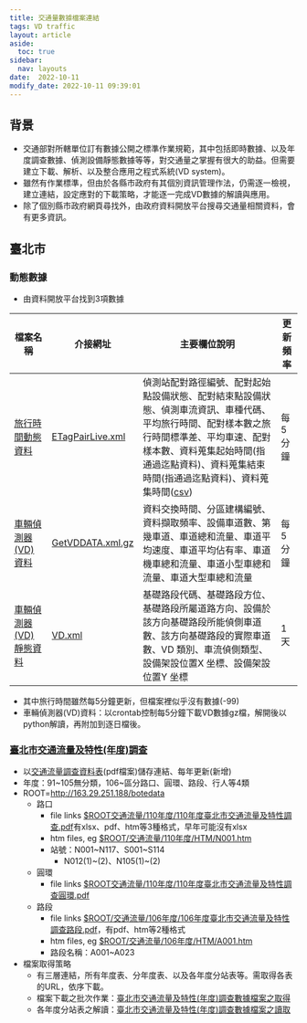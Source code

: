 ```yaml
---
title: 交通量數據檔案連結
tags: VD traffic
layout: article
aside:
  toc: true
sidebar:
  nav: layouts
date:  2022-10-11
modify_date: 2022-10-11 09:39:01
---
```

## 背景
- 交通部對所轄單位訂有數據公開之標準作業規範，其中包括即時數據、以及年度調查數據、偵測設備靜態數據等等，對交通量之掌握有很大的助益。但需要建立下載、解析、以及整合應用之程式系統(VD system)。
- 雖然有作業標準，但由於各縣市政府有其個別資訊管理作法，仍需逐一檢視，建立連結，設定應對的下載策略，才能逐一完成VD數據的解讀與應用。
- 除了個別縣市政府網頁尋找外，由政府資料開放平台搜尋交通量相關資料，會有更多資訊。

## 臺北市
### 動態數據
- 由資料開放平台找到3項數據

檔案名稱|介接網址|主要欄位說明|更新頻率
-|-|-|-
[旅行時間動態資料](https://data.gov.tw/dataset/135753)|[ETagPairLive.xml](https://tcgbusfs.blob.core.windows.net/blobtisv/ETagPairLive.xml)|偵測站配對路徑編號、配對起始點設備狀態、配對結束點設備狀態、偵測車流資訊、車種代碼、平均旅行時間、配對樣本數之旅行時間標準差、平均車速、配對樣本數、資料蒐集起始時間(指通過迄點資料)、資料蒐集結束時間(指通過迄點資料)、資料蒐集時間([csv](https://data.taipei/api/dataset/6ccdeddb-c66a-4cf5-8742-46c322f01b3b/resource/1eecf5ff-4ab8-4c1f-8abe-4e3d404979e3/download))|每5分鐘
[車輛偵測器(VD)資料](https://data.gov.tw/dataset/128709)|[GetVDDATA.xml.gz](https://tcgbusfs.blob.core.windows.net/blobtisv/GetVDDATA.xml.gz)|資料交換時間、分區建構編號、資料擷取頻率、設備車道數、第幾車道、車道總和流量、車道平均速度、車道平均佔有率、車道機車總和流量、車道小型車總和流量、車道大型車總和流量|每5分鐘
[車輛偵測器(VD)靜態資料](https://data.gov.tw/dataset/135705)|[VD.xml](https://tcgbusfs.blob.core.windows.net/blobtisv/VD.xml)|基礎路段代碼、基礎路段方位、基礎路段所屬道路方向、設備於該方向基礎路段所能偵側車道數、該方向基礎路段的實際車道數、VD 類別、車流偵側類型、設備架設位置X 坐標、設備架設位置Y 坐標|1天

- 其中旅行時間雖然每5分鐘更新，但檔案裡似乎沒有數據(-99)
- 車輛偵測器(VD)資料：以crontab控制每5分鐘下載VD數據gz檔，解開後以python解讀，再附加到逐日檔後。

### [臺北市交通流量及特性(年度)調查](https://data.gov.tw/dataset/128230)
- 以[交通流量調查資料表](https://www-ws.gov.taipei/001/Upload/456/relfile/0/30323/e53942d0-226c-4ca5-ba43-900b75f2189b.pdf)(pdf檔案)儲存連結、每年更新(新增)
- 年度：91~105無分類，106~區分路口、圓環、路段、行人等4類
- ROOT=http://163.29.251.188/botedata
  - 路口
    - file links [$ROOT交通流量/110年度/110年度臺北市交通流量及特性調查.pdf](http://163.29.251.188/botedata/交通流量/110年度/110年度臺北市交通流量及特性調查.pdf)有xlsx、pdf、htm等3種格式，早年可能沒有xlsx
    - htm files, eg [$ROOT/交通流量/110年度/HTM/N001.htm](http://163.29.251.188/botedata/交通流量/110年度/HTM/N001.htm)
    - 站號：N001~N117、S001~S114
      - N012(1)~(2)、N105(1)~(2)
  - 圓環
    - file links [$ROOT交通流量/110年度/110年度臺北市交通流量及特性調查圓環.pdf](http://163.29.251.188/botedata/交通流量/110年度/110年度臺北市交通流量及特性調查圓環.pdf)
  - 路段  
    - file links [$ROOT/交通流量/106年度/106年度臺北市交通流量及特性調查路段.pdf](http://163.29.251.188/botedata/交通流量/106年度/106年度臺北市交通流量及特性調查路段.pdf)，有pdf、htm等2種格式
    - htm files, eg [$ROOT/交通流量/106年度/HTM/A001.htm](http://163.29.251.188/botedata/交通流量/106年度/HTM/A001.htm)
    - 路段名稱：A001~A023
- 檔案取得策略
  - 有三層連結，所有年度表、分年度表、以及各年度分站表等。需取得各表的URL，依序下載。
  - 檔案下載之批次作業：[臺北市交通流量及特性(年度)調查數據檔案之取得](https://sinotec2.github.io/FAQ/2022/10/13/get_sheet.html)
  - 各年度分站表之解讀：[臺北市交通流量及特性(年度)調查數據檔案之讀取](https://sinotec2.github.io/FAQ/2022/10/13/rd_sht3.html)
